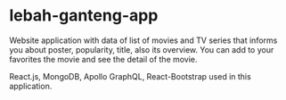 # lebah-ganteng-app

Website application with data of list of movies and TV series that informs you about poster, popularity, title, also its overview. You can add to your favorites the movie and see the detail of the movie.

React.js, MongoDB, Apollo GraphQL, React-Bootstrap used in this application.
